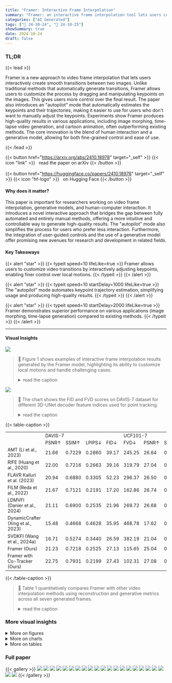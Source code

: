 ```yaml
---
title: "Framer: Interactive Frame Interpolation"
summary: "Framer: an interactive frame interpolation tool lets users customize video transitions by adjusting keypoints, yielding smooth, creative results—even handling complex scenarios with an 'autopilot' mod..."
categories: ["AI Generated"]
tags: ["🔖 24-10-24", "🤗 24-10-25"]
showSummary: true
date: 2024-10-24
draft: false
---
```


### TL;DR


{{< lead >}}

Framer is a new approach to video frame interpolation that lets users interactively create smooth transitions between two images. Unlike traditional methods that automatically generate transitions, Framer allows users to customize the process by dragging and manipulating keypoints on the images. This gives users more control over the final result.  The paper also introduces an "autopilot" mode that automatically estimates the keypoints and their trajectories, making it easier to use for users who don't want to manually adjust the keypoints. Experiments show Framer produces high-quality results in various applications, including image morphing, time-lapse video generation, and cartoon animation, often outperforming existing methods.  The core innovation is the blend of human interaction and a generative model, allowing for both fine-grained control and ease of use.

{{< /lead >}}


{{< button href="https://arxiv.org/abs/2410.18978" target="_self" >}}
{{< icon "link" >}} &nbsp; read the paper on arXiv
{{< /button >}}
<br><br>
{{< button href="https://huggingface.co/papers/2410.18978" target="_self" >}}
{{< icon "hf-logo" >}} &nbsp; on Hugging Face
{{< /button >}}

#### Why does it matter?
This paper is important for researchers working on video frame interpolation, generative models, and human-computer interaction.  It introduces a novel interactive approach that bridges the gap between fully automated and entirely manual methods, offering a more intuitive and controllable way to generate high-quality results. The "autopilot" mode also simplifies the process for users who prefer less interaction.  Furthermore, the integration of user-guided controls and the use of a generative model offer promising new avenues for research and development in related fields.
#### Key Takeaways

{{< alert "star" >}}
{{< typeit speed=10 lifeLike=true >}} Framer allows users to customize video transitions by interactively adjusting keypoints, enabling finer control over local motions. {{< /typeit >}}
{{< /alert >}}

{{< alert "star" >}}
{{< typeit speed=10 startDelay=1000 lifeLike=true >}} The "autopilot" mode automates keypoint trajectory estimation, simplifying usage and producing high-quality results. {{< /typeit >}}
{{< /alert >}}

{{< alert "star" >}}
{{< typeit speed=10 startDelay=2000 lifeLike=true >}} Framer demonstrates superior performance on various applications (image morphing, time-lapse generation) compared to existing methods. {{< /typeit >}}
{{< /alert >}}

------
#### Visual Insights



![](figures/figures_1_0.png)

> 🔼 Figure 1 shows examples of interactive frame interpolation results generated by the Framer model, highlighting its ability to customize local motions and handle challenging cases.
> <details>
> <summary>read the caption</summary>
> Figure 1: Showcases produced by our Framer. It facilitates fine-grained customization of local motions and generates varying interpolation results given the same input start and end frame pair (first 3 rows). Moreover, Framer handles challenging cases and can realize smooth image morphing (last 2 rows). The input trajectories are overlayed on the frames.
> </details>





![](charts/charts_15_0.png)

> 🔼 The chart shows the FID and FVD scores on DAVIS-7 dataset for different 3D-UNet decoder feature indices used for point tracking.
> <details>
> <summary>read the caption</summary>
> Figure S1: Ablations on diffusion feature for point tracking at test time, experiments conducted on DAVIS-7 (left) and UCF101-7 (right).
> </details>





{{< table-caption >}}
<table id='1' style='font-size:14px'><tr><td></td><td colspan="4">DAVIS-7</td><td colspan="6">UCF101-7</td></tr><tr><td></td><td>PSNR↑</td><td>SSIM↑</td><td>LPIPS↓</td><td>FID↓</td><td>FVD↓</td><td>PSNR↑</td><td>SSIM↑</td><td>LPIPS↓</td><td>FID↓</td><td>FVD↓</td></tr><tr><td>AMT (Li et al., 2023)</td><td>21.66</td><td>0.7229</td><td>0.2860</td><td>39.17</td><td>245.25</td><td>26.64</td><td>0.9000</td><td>0.1878</td><td>37.80</td><td>270.98</td></tr><tr><td>RIFE (Huang et al., 2020)</td><td>22.00</td><td>0.7216</td><td>0.2663</td><td>39.16</td><td>319.79</td><td>27.04</td><td>0.9020</td><td>0.1575</td><td>27.96</td><td>300.40</td></tr><tr><td>FLAVR Kalluri et al. (2023)</td><td>20.94</td><td>0.6880</td><td>0.3305</td><td>52.23</td><td>296.37</td><td>26.50</td><td>0.8982</td><td>0.1836</td><td>37.79</td><td>279.58</td></tr><tr><td>FILM (Reda et al., 2022)</td><td>21.67</td><td>0.7121</td><td>0.2191</td><td>17.20</td><td>162.86</td><td>26.74</td><td>0.8983</td><td>0.1378</td><td>16.22</td><td>239.48</td></tr><tr><td>LDMVFI (Danier et al., 2024)</td><td>21.11</td><td>0.6900</td><td>0.2535</td><td>21.96</td><td>269.72</td><td>26.68</td><td>0.8955</td><td>0.1446</td><td>17.55</td><td>270.33</td></tr><tr><td>DynamicCrafter (Xing et al., 2023)</td><td>15.48</td><td>0.4668</td><td>0.4628</td><td>35.95</td><td>468.78</td><td>17.62</td><td>0.7082</td><td>0.3361</td><td>61.71</td><td>646.91</td></tr><tr><td>SVDKFI (Wang et al., 2024a)</td><td>16.71</td><td>0.5274</td><td>0.3440</td><td>26.59</td><td>382.19</td><td>21.04</td><td>0.7991</td><td>0.2146</td><td>44.81</td><td>301.33</td></tr><tr><td>Framer (Ours)</td><td>21.23</td><td>0.7218</td><td>0.2525</td><td>27.13</td><td>115.65</td><td>25.04</td><td>0.8806</td><td>0.1714</td><td>31.69</td><td>181.55</td></tr><tr><td>Framer with Co-Tracker (Ours)</td><td>22.75</td><td>0.7931</td><td>0.2199</td><td>27.43</td><td>102.31</td><td>27.08</td><td>0.9024</td><td>0.1714</td><td>32.37</td><td>159.87</td></tr></table>{{< /table-caption >}}

> 🔼 Table 1 quantitatively compares Framer with other video interpolation methods using reconstruction and generative metrics across all seven generated frames.
> <details>
> <summary>read the caption</summary>
> Table 1: Quantitative comparison with existing video interpolation methods on reconstruction and generative metrics, evaluated on all 7 generated frames.
> </details>



### More visual insights

<details>
<summary>More on figures
</summary>


![](figures/figures_4_0.png)

> 🔼 Figure 2 illustrates the architecture of Framer, showing its interactive mode, autopilot mode, trajectory controlling branch, and video frame interpolation fine-tuning process.
> <details>
> <summary>read the caption</summary>
> Figure 2: Framer supports (a) a user-interactive mode for customized point trajectories and (b) an 'autopilot' mode for video frame interpolation without trajectory inputs. During training, (d) we fine-tune the 3D-UNet of a pre-trained video diffusion model for video frame interpolation. Afterward, (c) we introduce point trajectory control by freezing the 3D-UNet and fine-tuning the controlling branch.
> </details>



![](figures/figures_5_0.png)

> 🔼 Figure 3 illustrates the bi-directional point tracking method used in Framer's 'autopilot' mode for estimating point trajectories.
> <details>
> <summary>read the caption</summary>
> Figure 3: Point trajectory estimation. The point trajectory is initialized by interpolating the coordinates of matched keypoints. In each de-noising step, we perform point tracking by finding the nearest neighbor of keypoints in the start and end frames, respectively. Lastly, We check the bi-directional tracking consistency before updating the point coordinate.
> </details>



![](figures/figures_6_0.png)

> 🔼 Figure 4 shows a qualitative comparison of the middle frame of seven interpolated frames generated by different methods, including the ground truth.
> <details>
> <summary>read the caption</summary>
> Figure 4: Qualitative comparison. 'GT’ strands for ground truth. For each method, we only present the middle frame of 7 interpolated frames. The full results can be seen in Fig. S4 and Fig. S5 in the Appendix.
> </details>



![](figures/figures_6_1.png)

> 🔼 The figure is a pie chart showing the results of a human preference test comparing Framer with several other video interpolation methods, indicating that Framer is overwhelmingly preferred.
> <details>
> <summary>read the caption</summary>
> Figure 5: Reults on human preference.
> </details>



![](figures/figures_7_0.png)

> 🔼 The figure shows three sets of video frame interpolation results, each generated with different drag controls, demonstrating the fine-grained customization offered by the Framer model.
> <details>
> <summary>read the caption</summary>
> Figure 6: Results on user interaction. The first row is generated without drag input, while the other two are generated with different drag controls. Customized trajectories are overlaid on frames.
> </details>



![](figures/figures_7_1.png)

> 🔼 The figure showcases various frame interpolation results generated by the Framer model, highlighting its ability to handle fine-grained customization and challenging scenarios.
> <details>
> <summary>read the caption</summary>
> Figure 1: Showcases produced by our Framer. It facilitates fine-grained customization of local motions and generates varying interpolation results given the same input start and end frame pair (first 3 rows). Moreover, Framer handles challenging cases and can realize smooth image morphing (last 2 rows). The input trajectories are overlayed on the frames.
> </details>



![](figures/figures_8_0.png)

> 🔼 Figure 1 showcases examples of frame interpolation results generated by the Framer model, highlighting its ability to customize local motions and handle challenging interpolation scenarios.
> <details>
> <summary>read the caption</summary>
> Figure 1: Showcases produced by our Framer. It facilitates fine-grained customization of local motions and generates varying interpolation results given the same input start and end frame pair (first 3 rows). Moreover, Framer handles challenging cases and can realize smooth image morphing (last 2 rows). The input trajectories are overlayed on the frames.
> </details>



![](figures/figures_8_1.png)

> 🔼 Figure 1 showcases examples of frame interpolation results generated by the Framer model, highlighting its ability to customize local motions and handle challenging cases.
> <details>
> <summary>read the caption</summary>
> Figure 1: Showcases produced by our Framer. It facilitates fine-grained customization of local motions and generates varying interpolation results given the same input start and end frame pair (first 3 rows). Moreover, Framer handles challenging cases and can realize smooth image morphing (last 2 rows). The input trajectories are overlayed on the frames.
> </details>



![](figures/figures_9_0.png)

> 🔼 Figure 1 showcases the results of Framer, demonstrating its ability to customize local motions and generate varying interpolation results from the same input frames, including handling challenging cases.
> <details>
> <summary>read the caption</summary>
> Figure 1: Showcases produced by our Framer. It facilitates fine-grained customization of local motions and generates varying interpolation results given the same input start and end frame pair (first 3 rows). Moreover, Framer handles challenging cases and can realize smooth image morphing (last 2 rows). The input trajectories are overlayed on the frames.
> </details>



![](figures/figures_9_1.png)

> 🔼 The figure shows ablation studies on each component of the Framer model, demonstrating the impact of trajectory guidance, trajectory updates, and bi-directional consistency verification on the final video interpolation results.
> <details>
> <summary>read the caption</summary>
> Figure 12: Ablations on each component. 'w/o trajectory' denotes inference without guidance from point trajectory, 'w/o traj. update' indicates inference without trajectory updates, and 'w/o bi' suggests trajectory updating without bi-directional consistency verification.
> </details>



![](figures/figures_17_0.png)

> 🔼 Figure 4 presents a qualitative comparison of the proposed Framer model with other state-of-the-art video frame interpolation methods, showing the middle frame of seven generated frames for each method.
> <details>
> <summary>read the caption</summary>
> Figure 4: Qualitative comparison. 'GT” strands for ground truth. For each method, we only present the middle frame of 7 interpolated frames. The full results can be seen in Fig. S4 and Fig. S5 in the Appendix.
> </details>



![](figures/figures_18_0.png)

> 🔼 Figure 4 shows a qualitative comparison of the proposed Framer method against several state-of-the-art video frame interpolation methods, showcasing the superior visual quality of Framer's results.
> <details>
> <summary>read the caption</summary>
> Figure 4: Qualitative comparison. 'GT” strands for ground truth. For each method, we only present the middle frame of 7 interpolated frames. The full results can be seen in Fig. S4 and Fig. S5 in the Appendix.
> </details>



![](figures/figures_19_0.png)

> 🔼 Figure 4 showcases a qualitative comparison of the proposed Framer model with existing methods for video frame interpolation on various sequences, highlighting the superior visual quality and detail preservation of Framer.
> <details>
> <summary>read the caption</summary>
> Figure 4: Qualitative comparison. “GT” strands for ground truth. For each method, we only present the middle frame of 7 interpolated frames. The full results can be seen in Fig. S4 and Fig. S5 in the Appendix.
> </details>



![](figures/figures_20_0.png)

> 🔼 Figure 4 shows a qualitative comparison of the proposed Framer model against several state-of-the-art video frame interpolation methods on various application scenarios.
> <details>
> <summary>read the caption</summary>
> Figure 4: Qualitative comparison. 'GT’ strands for ground truth. For each method, we only present the middle frame of 7 interpolated frames. The full results can be seen in Fig. S4 and Fig. S5 in the Appendix.
> </details>



![](figures/figures_21_0.png)

> 🔼 Figure 1 showcases examples of frame interpolation results produced by the Framer model, highlighting its ability to handle various levels of motion complexity and user customization.
> <details>
> <summary>read the caption</summary>
> Figure 1: Showcases produced by our Framer. It facilitates fine-grained customization of local motions and generates varying interpolation results given the same input start and end frame pair (first 3 rows). Moreover, Framer handles challenging cases and can realize smooth image morphing (last 2 rows). The input trajectories are overlayed on the frames.
> </details>



![](figures/figures_21_1.png)

> 🔼 The figure showcases the results of interactive frame interpolation using Framer, demonstrating fine-grained control over local motions and smooth transitions between frames, even in challenging scenarios.
> <details>
> <summary>read the caption</summary>
> Figure 1: Showcases produced by our Framer. It facilitates fine-grained customization of local motions and generates varying interpolation results given the same input start and end frame pair (first 3 rows). Moreover, Framer handles challenging cases and can realize smooth image morphing (last 2 rows). The input trajectories are overlayed on the frames.
> </details>



![](figures/figures_22_0.png)

> 🔼 Figure 1 showcases examples of frame interpolation results generated by the Framer model, highlighting its ability to customize local motions and handle challenging cases.
> <details>
> <summary>read the caption</summary>
> Figure 1: Showcases produced by our Framer. It facilitates fine-grained customization of local motions and generates varying interpolation results given the same input start and end frame pair (first 3 rows). Moreover, Framer handles challenging cases and can realize smooth image morphing (last 2 rows). The input trajectories are overlayed on the frames.
> </details>



![](figures/figures_22_1.png)

> 🔼 Figure 1 showcases the interactive frame interpolation results produced by Framer, demonstrating its ability to customize local motions and handle challenging cases.
> <details>
> <summary>read the caption</summary>
> Figure 1: Showcases produced by our Framer. It facilitates fine-grained customization of local motions and generates varying interpolation results given the same input start and end frame pair (first 3 rows). Moreover, Framer handles challenging cases and can realize smooth image morphing (last 2 rows). The input trajectories are overlayed on the frames.
> </details>



![](figures/figures_22_2.png)

> 🔼 Figure 1 showcases examples of frame interpolation results generated by the Framer model, highlighting its ability to customize local motions and handle challenging cases.
> <details>
> <summary>read the caption</summary>
> Figure 1: Showcases produced by our Framer. It facilitates fine-grained customization of local motions and generates varying interpolation results given the same input start and end frame pair (first 3 rows). Moreover, Framer handles challenging cases and can realize smooth image morphing (last 2 rows). The input trajectories are overlayed on the frames.
> </details>



</details>



<details>
<summary>More on charts
</summary>


![](charts/charts_15_1.png "🔼 Figure S1: Ablations on diffusion feature for point tracking at test time, experiments conducted on DAVIS-7 (left) and UCF101-7 (right).")

> 🔼 The chart shows the FID and FVD scores on DAVIS-7 and UCF101-7 datasets for different 3D-UNet decoder feature indices used for point tracking in the Framer model.
> <details>
> <summary>read the caption</summary>
> Figure S1: Ablations on diffusion feature for point tracking at test time, experiments conducted on DAVIS-7 (left) and UCF101-7 (right).
> </details>


![](charts/charts_15_2.png "🔼 Figure S2: Ablations on the start and end diffusion steps for correspondence guidance, experiments conducted on DAVIS-7 (left) and UCF101-7 (right). We use a total sampling step of 30.")

> 🔼 The chart displays the FID and FVD scores on the DAVIS-7 dataset, varying the start and end steps used for correspondence guidance during diffusion sampling.
> <details>
> <summary>read the caption</summary>
> Figure S2: Ablations on the start and end diffusion steps for correspondence guidance, experiments conducted on DAVIS-7 (left) and UCF101-7 (right). We use a total sampling step of 30.
> </details>


![](charts/charts_15_3.png "🔼 Figure S2: Ablations on the start and end diffusion steps for correspondence guidance, experiments conducted on DAVIS-7 (left) and UCF101-7 (right). We use a total sampling step of 30.")

> 🔼 The chart displays the FID and FVD scores on DAVIS-7 and UCF101-7 datasets for different ranges of diffusion steps used for correspondence guidance.
> <details>
> <summary>read the caption</summary>
> Figure S2: Ablations on the start and end diffusion steps for correspondence guidance, experiments conducted on DAVIS-7 (left) and UCF101-7 (right). We use a total sampling step of 30.
> </details>


![](charts/charts_16_0.png "🔼 Figure S3: Ablations on the number of trajectories for guidance during sampling, experiments conducted on DAVIS-7 (left) and UCF101-7 (right).")

> 🔼 The chart shows the impact of varying the number of trajectories used for guidance on FID and FVD scores for video frame interpolation on the DAVIS-7 and UCF101-7 datasets.
> <details>
> <summary>read the caption</summary>
> Figure S3: Ablations on the number of trajectories for guidance during sampling, experiments conducted on DAVIS-7 (left) and UCF101-7 (right).
> </details>


![](charts/charts_16_1.png "🔼 Figure S3: Ablations on the number of trajectories for guidance during sampling, experiments conducted on DAVIS-7 (left) and UCF101-7 (right).")

> 🔼 The chart displays the FID and FVD scores on DAVIS-7 and UCF101-7 datasets for different numbers of trajectories used for guidance during sampling.
> <details>
> <summary>read the caption</summary>
> Figure S3: Ablations on the number of trajectories for guidance during sampling, experiments conducted on DAVIS-7 (left) and UCF101-7 (right).
> </details>


</details>



<details>
<summary>More on tables
</summary>


{{< table-caption >}}
<table id='1' style='font-size:16px'><tr><td>Tianyu Ding, Luming Liang, Zhihui Zhu, and Ilya Zharkov. CDFI: compression-driven network design for frame interpolation. In IEEE Conf. Comput. Vis. Pattern Recog., 2021.</td></tr><tr><td>Jiong Dong, Kaoru Ota, and Mianxiong Dong. Video frame interpolation: A comprehensive survey. ACM Trans. Multim. Comput. Commun. Appl., 2023.</td></tr><tr><td>Haiwen Feng, Zheng Ding, Zhihao Xia, Simon Niklaus, Victoria Fernandez Abrevaya, Michael J. Black, and Xuaner Zhang. Explorative inbetweening of time and space. arXiv: Computing Research Repo., abs/2403.14611, 2024.</td></tr><tr><td>Songwei Ge, Seungjun Nah, Guilin Liu, Tyler Poon, Andrew Tao, Bryan Catanzaro, David Jacobs, Jia-Bin Huang, Ming-Yu Liu, and Yogesh Balaji. Preserve your own correlation: A noise prior for video diffusion models. In Int. Conf. Comput. Vis., 2023.</td></tr><tr><td>Shurui Gui, Chaoyue Wang, Qihua Chen, and Dacheng Tao. Featureflow: Robust video interpolation via structure-to-texture generation. In IEEE Conf. Comput. Vis. Pattern Recog., 2020.</td></tr><tr><td>Yuwei Guo, Ceyuan Yang, Anyi Rao, Maneesh Agrawala, Dahua Lin, and Bo Dai. Sparsectrl: Adding sparse controls to text-to-video diffusion models. arXiv: Computing Research Repo., abs/2311.16933, 2023.</td></tr><tr><td>Hao He, Yinghao Xu, Yuwei Guo, Gordon Wetzstein, Bo Dai, Hongsheng Li, and Ceyuan Yang. Cameractrl: Enabling camera control for text-to-video generation. arXiv: Computing Research Repo., abs/2404.02101, 2024.</td></tr><tr><td>Zhewei Huang, Tianyuan Zhang, Wen Heng, Boxin Shi, and Shuchang Zhou. RIFE: real-time intermediate flow estimation for video frame interpolation. arXiv: Computing Research Repo., abs/2011.06294, 2020.</td></tr><tr><td>Siddhant Jain, Daniel Watson, Eric Tabellion, Aleksander Holynski, Ben Poole, and Janne Kontkanen. Video interpolation with diffusion models. arXiv: Computing Research Repo., abs/2404.01203, 2024.</td></tr><tr><td>Huaizu Jiang, Deqing Sun, Varun Jampani, Ming-Hsuan Yang, Erik G. Learned-Miller, and Jan Kautz. Super slomo: High quality estimation of multiple intermediate frames for video interpolation. In IEEE Conf. Comput. Vis. Pattern Recog., 2018.</td></tr><tr><td>Xin Jin, Longhai Wu, Guotao Shen, Youxin Chen, Jie Chen, Jayoon Koo, and Cheul-Hee Hahm. Enhanced bi-directional motion estimation for video frame interpolation. In IEEE Winter Conf. Appl. Comput. Vis., 2023.</td></tr><tr><td>Tarun Kalluri, Deepak Pathak, Manmohan Chandraker, and Du Tran. FLAVR: flow-agnostic video representations for fast frame interpolation. In IEEE Winter Conf. Appl. Comput. Vis., 2023.</td></tr><tr><td>Nikita Karaev, Ignacio Rocco, Benjamin Graham, Natalia Neverova, Andrea Vedaldi, and Christian Rupprecht. Cotracker: It is better to track together. arXiv: Computing Research Repo., abs/2307.07635, 2023.</td></tr><tr><td>Lingtong Kong, Boyuan Jiang, Donghao Luo, Wenqing Chu, Xiaoming Huang, Ying Tai, Chengjie Wang, and Jie Yang. Ifrnet: Intermediate feature refine network for efficient frame interpolation. In IEEE Conf. Comput. Vis. Pattern Recog., 2022.</td></tr><tr><td>Hyeongmin Lee, Taeoh Kim, Tae-Young Chung, Daehyun Pak, Yuseok Ban, and Sangyoun Lee. Adacof: Adaptive collaboration of flows for video frame interpolation. In IEEE Conf. Comput. Vis. Pattern Recog., 2020.</td></tr><tr><td>Changlin Li, Guangyang Wu, Yanan Sun, Xin Tao, Chi-Keung Tang, and Yu- Wing Tai. H-VFI: hierarchical frame interpolation for videos with large motions. arXiv: Computing Research Repo., abs/2211.11309, 2022.</td></tr><tr><td>Zhen Li, Zuo-Liang Zhu, Linghao Han, Qibin Hou, Chun-Le Guo, and Ming-Ming Cheng. AMT: all-pairs multi-field transforms for efficient frame interpolation. In IEEE Conf. Comput. Vis. Pattern Recog., 2023.</td></tr></table>{{< /table-caption >}}
> 🔼 {{ table.description }}
> <details>
> <summary>read the caption</summary>
> {{ table.caption }}
> </details>


> Table 1 quantitatively compares Framer's performance against other video interpolation methods using reconstruction and generative metrics across 7 generated frames.


{{< table-caption >}}
<table id='6' style='font-size:14px'><tr><td></td><td colspan="5">DAVIS-7</td><td colspan="5">UCF101-7</td></tr><tr><td></td><td>PSNR↑</td><td>SSIM↑</td><td>LPIPS↓</td><td>FID↓</td><td>FVD↓</td><td>PSNR↑</td><td>SSIM↑</td><td>LPIPS↓</td><td>FID↓</td><td>FVD↓</td></tr><tr><td>w/o trajectory</td><td>20.19</td><td>0.6831</td><td>0.2787</td><td>28.25</td><td>128.71</td><td>24.16</td><td>0.8677</td><td>0.1798</td><td>32.64</td><td>195.54</td></tr><tr><td>w/o traj. updating</td><td>20.82</td><td>0.7054</td><td>0.2621</td><td>27.33</td><td>120.73</td><td>24.69</td><td>0.8748</td><td>0.1842</td><td>31.95</td><td>187.37</td></tr><tr><td>w/o bi-directional</td><td>20.94</td><td>0.7102</td><td>0.2602</td><td>27.23</td><td>116.81</td><td>24.73</td><td>0.8746</td><td>0.1845</td><td>31.66</td><td>183.74</td></tr><tr><td>Framer (Ours)</td><td>21.23</td><td>0.7218</td><td>0.2525</td><td>27.13</td><td>115.65</td><td>25.04</td><td>0.8806</td><td>0.1714</td><td>31.69</td><td>181.55</td></tr></table>{{< /table-caption >}}
> 🔼 {{ table.description }}
> <details>
> <summary>read the caption</summary>
> {{ table.caption }}
> </details>


> Table 1 quantitatively compares Framer with other video interpolation methods using reconstruction and generative metrics across 7 generated frames.


{{< table-caption >}}
<table id='8' style='font-size:18px'><tr><td rowspan="2"></td><td colspan="4">DAVIS-7 (mid-frame)</td><td colspan="4">UCF101-7 (mid-frame)</td></tr><tr><td>PSNR↑</td><td>SSIM↑</td><td>LPIPS↓</td><td>FID↓</td><td>PSNR↑</td><td>SSIM↑</td><td>LPIPS↓</td><td>FID↓</td></tr><tr><td>w/o trajectory</td><td>19.30</td><td>0.6504</td><td>0.3093</td><td>57.10</td><td>23.14</td><td>0.8523</td><td>0.1967</td><td>54.98</td></tr><tr><td>w/o traj. updating</td><td>19.84</td><td>0.6700</td><td>0.2935</td><td>55.37</td><td>23.60</td><td>0.8590</td><td>0.2009</td><td>53.83</td></tr><tr><td>w/o bi-directional</td><td>19.95</td><td>0.6739</td><td>0.2919</td><td>54.75</td><td>23.65</td><td>0.8586</td><td>0.2016</td><td>53.54</td></tr><tr><td>Framer (Ours)</td><td>20.18</td><td>0.6850</td><td>0.2845</td><td>55.13</td><td>23.92</td><td>0.8646</td><td>0.1889</td><td>53.33</td></tr></table>{{< /table-caption >}}
> 🔼 {{ table.description }}
> <details>
> <summary>read the caption</summary>
> {{ table.caption }}
> </details>


> Table S2 presents ablation study results on the performance of Framer by removing or disabling each of its components, focusing on the middle frame of a seven-frame interpolation sequence.


{{< table-caption >}}
<table id='4' style='font-size:16px'><tr><td></td><td colspan="4">DAVIS-7 (mid-frame)</td><td colspan="4">UCF101-7 (mid-frame)</td></tr><tr><td></td><td>PSNR↑</td><td>SSIM↑</td><td>LPIPS↓</td><td>FID↓</td><td>PSNR↑</td><td>SSIM↑</td><td>LPIPS↓</td><td>FID↓</td></tr><tr><td>AMT (Li et al⌀, 2023)</td><td>20.59</td><td>0.6834</td><td>0.3564</td><td>100.36</td><td>25.24</td><td>0.8837</td><td>0.2237</td><td>75.97</td></tr><tr><td>RIFE (Huang et al., 2020)</td><td>20.74</td><td>0.6813</td><td>0.3102</td><td>80.78</td><td>25.68</td><td>0.8842</td><td>0.1835</td><td>59.33</td></tr><tr><td>FLAVR Kalluri et al. (2023)</td><td>19.93</td><td>0.6514</td><td>0.4074</td><td>118.45</td><td>24.93</td><td>0.8796</td><td>0.2164</td><td>79.86</td></tr><tr><td>FILM (Reda et al., 2022)</td><td>20.28</td><td>0.6671</td><td>0.2620</td><td>48.70</td><td>25.31</td><td>0.8818</td><td>0.1623</td><td>41.23</td></tr><tr><td>LDMVFI (Danier et al., 2024)</td><td>19.87</td><td>0.6435</td><td>0.2985</td><td>56.46</td><td>25.16</td><td>0.8789</td><td>0.1695</td><td>43.01</td></tr><tr><td>DynamicCrafter (Xing et al., 2023)</td><td>14.61</td><td>0.4280</td><td>0.5082</td><td>77.65</td><td>17.05</td><td>0.6935</td><td>0.3502</td><td>97.01</td></tr><tr><td>SVDKFI (Wang et al., 2024a)</td><td>16.06</td><td>0.4974</td><td>0.3719</td><td>53.49</td><td>20.03</td><td>0.7775</td><td>0.2326</td><td>69.26</td></tr><tr><td>Framer (Ours)</td><td>20.18</td><td>0.6850</td><td>0.2845</td><td>55.13</td><td>23.92</td><td>0.8646</td><td>0.1889</td><td>53.33</td></tr><tr><td>Framer with Co-Tracker (Ours)</td><td>21.94</td><td>0.7693</td><td>0.2437</td><td>55.77</td><td>25.86</td><td>0.8868</td><td>0.1873</td><td>54.64</td></tr></table>{{< /table-caption >}}
> 🔼 {{ table.description }}
> <details>
> <summary>read the caption</summary>
> {{ table.caption }}
> </details>


> Table 1 quantitatively compares Framer with other video interpolation methods across reconstruction and generative metrics, evaluating all 7 generated frames.


</details>


### Full paper

{{< gallery >}}
<img src="paper_images/1.png" class="grid-w50 md:grid-w33 xl:grid-w25" />
<img src="paper_images/2.png" class="grid-w50 md:grid-w33 xl:grid-w25" />
<img src="paper_images/3.png" class="grid-w50 md:grid-w33 xl:grid-w25" />
<img src="paper_images/4.png" class="grid-w50 md:grid-w33 xl:grid-w25" />
<img src="paper_images/5.png" class="grid-w50 md:grid-w33 xl:grid-w25" />
<img src="paper_images/6.png" class="grid-w50 md:grid-w33 xl:grid-w25" />
<img src="paper_images/7.png" class="grid-w50 md:grid-w33 xl:grid-w25" />
<img src="paper_images/8.png" class="grid-w50 md:grid-w33 xl:grid-w25" />
<img src="paper_images/9.png" class="grid-w50 md:grid-w33 xl:grid-w25" />
<img src="paper_images/10.png" class="grid-w50 md:grid-w33 xl:grid-w25" />
<img src="paper_images/11.png" class="grid-w50 md:grid-w33 xl:grid-w25" />
<img src="paper_images/12.png" class="grid-w50 md:grid-w33 xl:grid-w25" />
<img src="paper_images/13.png" class="grid-w50 md:grid-w33 xl:grid-w25" />
<img src="paper_images/14.png" class="grid-w50 md:grid-w33 xl:grid-w25" />
<img src="paper_images/15.png" class="grid-w50 md:grid-w33 xl:grid-w25" />
<img src="paper_images/16.png" class="grid-w50 md:grid-w33 xl:grid-w25" />
<img src="paper_images/17.png" class="grid-w50 md:grid-w33 xl:grid-w25" />
<img src="paper_images/18.png" class="grid-w50 md:grid-w33 xl:grid-w25" />
<img src="paper_images/19.png" class="grid-w50 md:grid-w33 xl:grid-w25" />
<img src="paper_images/20.png" class="grid-w50 md:grid-w33 xl:grid-w25" />
<img src="paper_images/21.png" class="grid-w50 md:grid-w33 xl:grid-w25" />
<img src="paper_images/22.png" class="grid-w50 md:grid-w33 xl:grid-w25" />
{{< /gallery >}}
